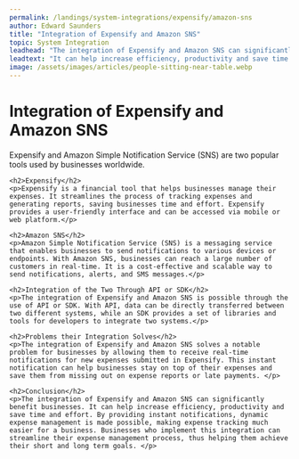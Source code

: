 ```yaml
---
permalink: /landings/system-integrations/expensify/amazon-sns
author: Edward Saunders
title: "Integration of Expensify and Amazon SNS"
topic: System Integration
leadhead: "The integration of Expensify and Amazon SNS can significantly benefit businesses"
leadtext: "It can help increase efficiency, productivity and save time and effort. By providing instant notifications, dynamic expense management is made possible, making expense tracking much easier for a business. Businesses who implement this integration can streamline their expense management process, thus helping them achieve their short and long term goals."
image: /assets/images/articles/people-sitting-near-table.webp
---
```

<div class="arttext">	<h1>Integration of Expensify and Amazon SNS</h1>
	<p>Expensify and Amazon Simple Notification Service (SNS) are two popular tools used by businesses worldwide.</p>

	<h2>Expensify</h2>
	<p>Expensify is a financial tool that helps businesses manage their expenses. It streamlines the process of tracking expenses and generating reports, saving businesses time and effort. Expensify provides a user-friendly interface and can be accessed via mobile or web platform.</p>

	<h2>Amazon SNS</h2>
	<p>Amazon Simple Notification Service (SNS) is a messaging service that enables businesses to send notifications to various devices or endpoints. With Amazon SNS, businesses can reach a large number of customers in real-time. It is a cost-effective and scalable way to send notifications, alerts, and SMS messages.</p>

	<h2>Integration of the Two Through API or SDK</h2>
	<p>The integration of Expensify and Amazon SNS is possible through the use of API or SDK. With API, data can be directly transferred between two different systems, while an SDK provides a set of libraries and tools for developers to integrate two systems.</p>

	<h2>Problems their Integration Solves</h2>
	<p>The integration of Expensify and Amazon SNS solves a notable problem for businesses by allowing them to receive real-time notifications for new expenses submitted in Expensify. This instant notification can help businesses stay on top of their expenses and save them from missing out on expense reports or late payments. </p>

	<h2>Conclusion</h2>
	<p>The integration of Expensify and Amazon SNS can significantly benefit businesses. It can help increase efficiency, productivity and save time and effort. By providing instant notifications, dynamic expense management is made possible, making expense tracking much easier for a business. Businesses who implement this integration can streamline their expense management process, thus helping them achieve their short and long term goals. </p>
</div>